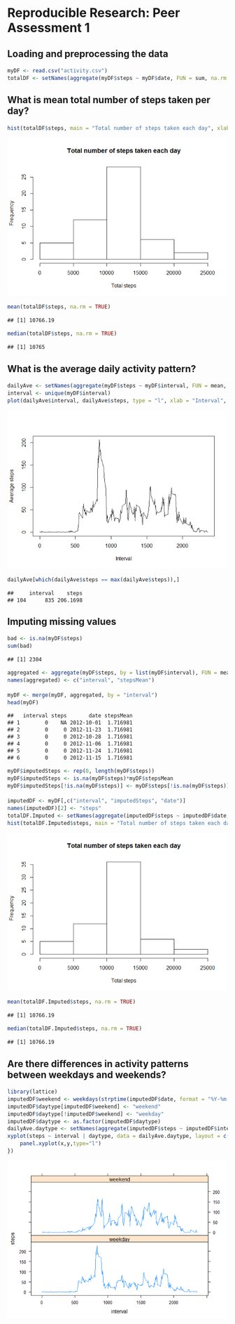 # Reproducible Research: Peer Assessment 1


## Loading and preprocessing the data

```r
myDF <- read.csv("activity.csv")
totalDF <- setNames(aggregate(myDF$steps ~ myDF$date, FUN = sum, na.rm = TRUE),c("date", "steps"))
```



## What is mean total number of steps taken per day?

```r
hist(totalDF$steps, main = "Total number of steps taken each day", xlab = "Total steps")
```

![](PA1_template_files/figure-html/unnamed-chunk-2-1.png) 

```r
mean(totalDF$steps, na.rm = TRUE)
```

```
## [1] 10766.19
```

```r
median(totalDF$steps, na.rm = TRUE)
```

```
## [1] 10765
```



## What is the average daily activity pattern?

```r
dailyAve <- setNames(aggregate(myDF$steps ~ myDF$interval, FUN = mean, na.rm = TRUE),c("interval", "steps"))
interval <- unique(myDF$interval)
plot(dailyAve$interval, dailyAve$steps, type = "l", xlab = "Interval", ylab = "Average steps")
```

![](PA1_template_files/figure-html/unnamed-chunk-3-1.png) 

```r
dailyAve[which(dailyAve$steps == max(dailyAve$steps)),]
```

```
##     interval    steps
## 104      835 206.1698
```



## Imputing missing values

```r
bad <- is.na(myDF$steps)
sum(bad)
```

```
## [1] 2304
```

```r
aggregated <- aggregate(myDF$steps, by = list(myDF$interval), FUN = mean, na.rm = TRUE )
names(aggregated) <- c("interval", "stepsMean")

myDF <- merge(myDF, aggregated, by = "interval")
head(myDF)
```

```
##   interval steps       date stepsMean
## 1        0    NA 2012-10-01  1.716981
## 2        0     0 2012-11-23  1.716981
## 3        0     0 2012-10-28  1.716981
## 4        0     0 2012-11-06  1.716981
## 5        0     0 2012-11-24  1.716981
## 6        0     0 2012-11-15  1.716981
```

```r
myDF$imputedSteps <- rep(0, length(myDF$steps))
myDF$imputedSteps <- is.na(myDF$steps)*myDF$stepsMean
myDF$imputedSteps[!is.na(myDF$steps)] <- myDF$steps[!is.na(myDF$steps)]

imputedDF <- myDF[,c("interval", "imputedSteps", "date")]
names(imputedDF)[2] <- "steps"
totalDF.Imputed <- setNames(aggregate(imputedDF$steps ~ imputedDF$date, FUN = sum, na.rm = TRUE),c("date", "steps"))
hist(totalDF.Imputed$steps, main = "Total number of steps taken each day", xlab = "Total steps")
```

![](PA1_template_files/figure-html/unnamed-chunk-4-1.png) 

```r
mean(totalDF.Imputed$steps, na.rm = TRUE)
```

```
## [1] 10766.19
```

```r
median(totalDF.Imputed$steps, na.rm = TRUE)
```

```
## [1] 10766.19
```


## Are there differences in activity patterns between weekdays and weekends?

```r
library(lattice)
imputedDF$weekend <- weekdays(strptime(imputedDF$date, format = "%Y-%m-%d")) %in% c("Saturday","Sunday")
imputedDF$daytype[imputedDF$weekend] <- "weekend" 
imputedDF$daytype[!imputedDF$weekend] <- "weekday" 
imputedDF$daytype <- as.factor(imputedDF$daytype)
dailyAve.daytype <- setNames(aggregate(imputedDF$steps ~ imputedDF$interval + imputedDF$daytype, FUN = mean, na.rm = TRUE),c("interval","daytype", "steps"))
xyplot(steps ~ interval | daytype, data = dailyAve.daytype, layout = c(1,2), panel = function(x, y, ...) {
    panel.xyplot(x,y,type="l")
})
```

![](PA1_template_files/figure-html/unnamed-chunk-5-1.png) 
